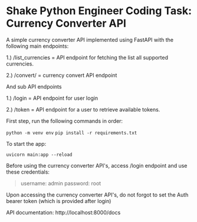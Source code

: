 # Shake Python Engineer Coding Task: Currency Converter API

A simple currency converter API implemented using FastAPI with the following main endpoints:

1.) /list_currencies = API endpoint for fetching the list all supported currencies.

2.) /convert/ = currency convert API endpoint

And sub API endpoints

1.) /login = API endpoint for user login

2.) /token = API endpoint for a user to retrieve available tokens.

First step, run the following commands in order:

`python -m venv env`
`pip install -r requirements.txt`

To start the app:

`uvicorn main:app --reload`

Before using the currency converter API's, access /login endpoint and use these credentials:

> username: admin
> password: root

Upon accessing the currency converter API's, do not forgot to set the Auth bearer token (which is provided after login)

API documentation: http://localhost:8000/docs
